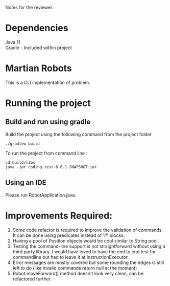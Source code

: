 Notes for the reviewer:

# Dependencies
Java 11 <br/>
Gradle  - Included within project <br/>

# Martian Robots
This is a CLI implementation of problem. <br/>


# Running the project 

## Build and run using gradle
Build the project using the following command from the project folder <br/>
```
./gradlew build
```

To run the project from command line : <br/>

```
cd build/libs
java -jar coding-test-0.0.1-SNAPSHOT.jar
```


## Using an IDE
Please run RobotApplication.java.<br/>

# Improvements Required:

1. Some code refactor is required to improve the validation of commands. It can be done using predicates instead of 'if' blocks.
2. Having a pool of Position objects would be cool similar to String pool.
3. Testing the command-line support is not straightforward without using a third party library. I would have loved to have the end to end test for commandline but had to leave it at InstructionExecutor.
4. Error messages are mostly covered but some rounding the edges is still left to do (like invalid commands return null at the moment)
5. Robot.moveForward() method doesn't look very clean, can be refactored further.



